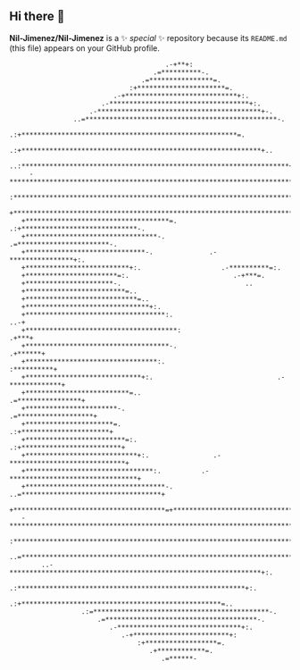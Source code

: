 ## Hi there 👋


**Nil-Jimenez/Nil-Jimenez** is a ✨ _special_ ✨ repository because its `README.md` (this file) appears on your GitHub profile.
                                                                                                    
                                           .-+**+:                                                  
                                        .=**********-.                                              
                                     .=****************=.                                           
                                  :+**********************=.                                        
                              .-+****************************+:.                                    
                           .-***********************************+:.                                 
                        .-*****************************************+-.                              
                    ..=************************************************-.                           
                 .:+******************************************************=.                        
              .:+************************************************************+..                    
          ..:*******************************************************************+..                 
         -**************************************************************************:               
       :*****************************************************************************=              
       +**************************************************************************=..               
       +************************************=. .:+*****************************-.                   
       +*********************************-.        .=***********************-.                      
       +******************************-.              .-****************+:.                         
       +**************************+:.                    .-**********=:.                            
       +***********************=:.                          .-+***=.                                
       +**********************-.                               ..                                   
       +*************************=..                                                                
       +****************************=..                                                             
       +*******************************+:.                                                          
       +***********************************:.                                      ..-+             
       +**************************************:                                  .+***+             
       +************************************-.                                .+******+             
       +*********************************:.                                :**********+             
       +*****************************+:.                               .-*************+             
       +**************************=..                               .=****************+             
       +***********************-.                                .=*******************+             
       +**********************=.                             .:+**********************+             
       +*************************=:.                      .:+*************************+             
       +****************************+:.                .-*****************************+             
       +********************************:.          .-********************************+             
       +***********************************-.   ..=***********************************+             
       +**************************************=+**************************************=             
       -******************************************************************************.             
        :****************************************************************************.              
         ..=**********************************************************************:..               
            ..-***************************************************************+:.                   
                .:*********************************************************+:.                      
                   .:+**************************************************=..                         
                      .:=********************************************-.                             
                          .=**************************************-.                                
                             .-*******************************+:.                                   
                                .-+************************+:                                       
                                    :+******************=.                                          
                                       .+************=.                                             
                                          .=******-                                                 
                                                                                                    
                                                                                                    


